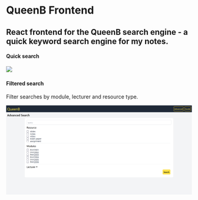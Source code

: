 # QueenB Frontend

## React frontend for the QueenB search engine - a quick keyword search engine for my notes.


#### Quick search
<img src="/screenshots/quick_search.gif" />


#### Filtered search 


Filter searches by module, lecturer and resource type.

<img src="/screenshots/filtered_search.png" />
